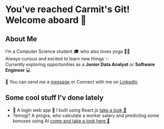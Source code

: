 # You've reached Carmit's Git! Welcome aboard 🌺 

## About Me

I’m a Computer Science student 🎓 who also loves yoga 🧘‍♀️  
Always curious and excited to learn new things ✨  
Currently exploring opportunities as a **Junior Data Analyst** or **Software Engineer** 💻


📧 You can send me a [message](mailto:carmityehudai@gmail.com) or Connect with me on [LinkedIn](http://linkedin.com/in/carmit-chaya-yehudai-626027250) 

## Some cool stuff I'v done lately
- 📱 A login web app 🚀 I built using React.js [take a look 👀](https://github.com/CarmitChaya/React-App-Login)
- ?emogi? A progra, who calculate a worker salary and predicting some bonuses using AI [come and take a look here 👀](https://github.com/your-username/other-project)

